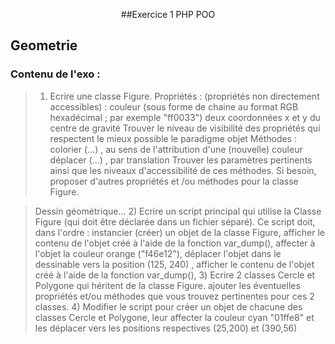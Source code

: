 <p align="center">##Exercice 1 PHP POO </p>

## Geometrie

### Contenu de l'exo :
>1) Ecrire une classe Figure.
>Propriétés : (propriétés non directement accessibles) :
>couleur (sous forme de chaine au format RGB hexadécimal ; par exemple "ff0033")
>deux coordonnées x et y du centre de gravité
>Trouver le niveau de visibilité des propriétés qui respectent le mieux possible le paradigme objet
>Méthodes :
>colorier (…) , au sens de l'attribution d'une (nouvelle) couleur
>déplacer (…) , par translation
>Trouver les paramètres pertinents ainsi que les niveaux d'accessibilité de ces méthodes.
>Si besoin, proposer d'autres propriétés et /ou méthodes pour la classe Figure.


>Dessin géométrique…
>2) Ecrire un script principal qui utilise la Classe Figure (qui doit être déclarée dans un fichier séparé).
>Ce script doit, dans l'ordre :
>instancier (créer) un objet de la classe Figure,
>afficher le contenu de l'objet créé à l'aide de la fonction var_dump(),
>affecter à l'objet la couleur orange ("f46e12"),
>déplacer l'objet dans le dessinable vers la position (125, 240) ,
>afficher le contenu de l'objet créé à l'aide de la fonction var_dump(),
>3) Ecrire 2 classes Cercle et Polygone qui héritent de la classe Figure.
>ajouter les éventuelles propriétés et/ou méthodes que vous trouvez pertinentes pour ces 2 classes.
>4) Modifier le script pour créer un objet de chacune des classes Cercle et Polygone, leur
>affecter la couleur cyan "01ffe8" et les déplacer vers les positions respectives (25,200) et (390,56)

